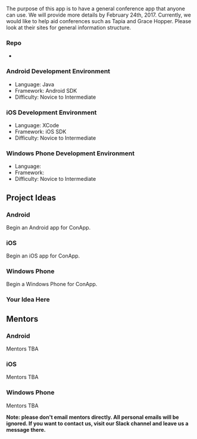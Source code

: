 The purpose of this app is to have a general conference app that anyone can use. We will provide more details by February 24th, 2017. Currently, we would like to help aid conferences such as Tapia and Grace Hopper. Please look at their sites for general information structure.

### Repo
* 

### Android Development Environment

* Language: Java 
* Framework: Android SDK
* Difficulty: Novice to Intermediate

### iOS Development Environment

* Language: XCode
* Framework: iOS SDK
* Difficulty: Novice to Intermediate

### Windows Phone Development Environment

* Language: 
* Framework: 
* Difficulty: Novice to Intermediate

## Project Ideas

### Android
Begin an Android app for ConApp.

### iOS
Begin an iOS app for ConApp.

### Windows Phone
Begin a Windows Phone for ConApp.

### Your Idea Here



## Mentors
### Android
Mentors TBA

### iOS
Mentors TBA

### Windows Phone
Mentors TBA


**Note: please don't email mentors directly. All personal emails will be ignored. If you want to contact us, visit our Slack channel and leave us a message there.**
